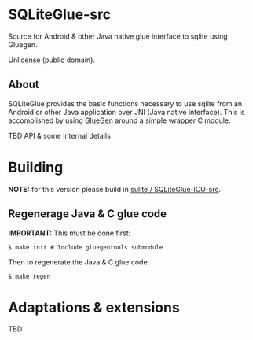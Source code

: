 # SQLiteGlue-src

Source for Android &amp; other Java native glue interface to sqlite using Gluegen.

Unlicense (public domain).

## About

SQLiteGlue provides the basic functions necessary to use sqlite from an Android or other
Java application over JNI (Java native interface). This is accomplished by using
[GlueGen](http://jogamp.org/gluegen/www/) around a simple wrapper C module.

TBD API & some internal details

# Building

**NOTE:** for this version please build in [sulite / SQLiteGlue-ICU-src](https://github.com/sulite/SQLiteGlue-ICU-src).

## Regenerage Java & C glue code

**IMPORTANT:** This must be done first:

    $ make init # Include gluegentools submodule

Then to regenerate the Java & C glue code:

    $ make regen

# Adaptations & extensions

TBD

